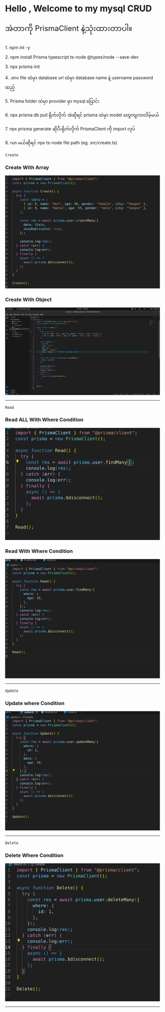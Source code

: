 # Hello , Welcome to my mysql CRUD

<p style="font-size: 1.5rem;">အဲတာကို PrismaClient နဲ့သုံးထားတာပါ။</p>
<p>1.  npm int -y</p>
<p>2.  npm install Prisma typescript ts-node @types/node --save-dev</p>
<p>3.  npx prisma init</p>
<p>4.  .env file ထဲမှာ database url ထဲမှာ database name နဲ့ username password ထည့်</p>
<p>5.  Prisma folder ထဲမှာ provider မှာ mysql ပြောင်း</p>
<p>6.  npx prisma db pull ရိုက်လိုက် အဲဆိုရင် prisma ထဲမှာ model တွေကျလာလိမ့်မယ်</p>
<p>7.  npx prisma generate ဆိုပီးရိုက်လိုက် PrismaClient ကို import လုပ်</p>
<p>8.  run မယ်ဆိုရင် npx ts-node file path (eg. src/create.ts)</p>

```
Create
```

### Create With Array

![Create with Array](/images/createobjectinarray.png)

<p></p>

### Create With Object

![Create with Object](images/CreateObjectvalue.png)

<p></p>

---

```
Read
```

### Read ALL With Where Condition

![Read all](images/readall.png)

<p></p>

### Read With Where Condition

![Read Condition](images/readWhereCondition.png)

<p></p>

---

```
Update
```

### Update where Condition

![Update](images/updaatewherecondation.png)

<p></p>

---

```
Delete
```

### Delete Where Condition

![Delete](images/deletecondition.png)

<p></p>

---
